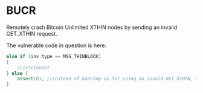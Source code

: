 # BUCR
Remotely crash Bitcoin Unlimited XTHIN nodes by sending an invalid GET_XTHIN request.

The vulnerable code in question is here:

```C++
else if (inv.type == MSG_THINBLOCK)
{
    //irrelevant
} else {
    assert(0); //instead of banning us for using an invald GET_XTHIN, the node trusts our request.
}
```
